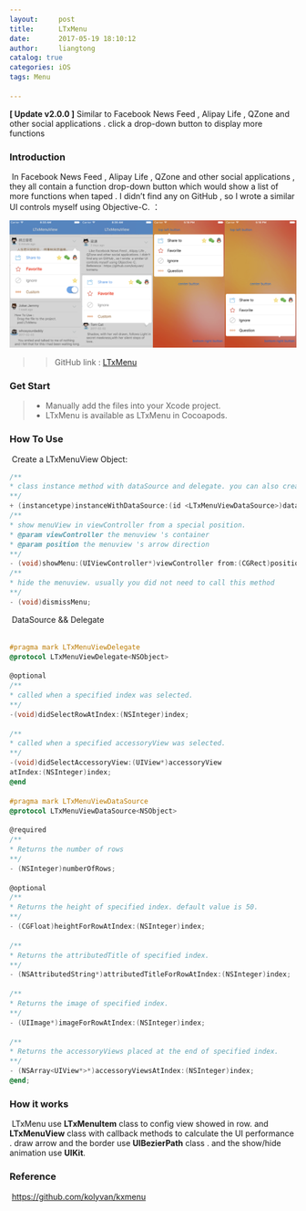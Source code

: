 ```yaml
---
layout:     post
title:      LTxMenu
date:       2017-05-19 18:10:12
author:     liangtong
catalog: true
categories: iOS
tags: Menu 

---
```



**[ Update v2.0.0 ]** Similar to Facebook News Feed , Alipay Life , QZone and other social applications . click a drop-down button to display more functions



### Introduction

​         In Facebook News Feed , Alipay Life , QZone and other social applications , they all contain a function drop-down button which would show a list of more functions when taped . I didn’t find any on GitHub , so I wrote a similar UI controls myself using Objective-C. ：

![](https://raw.githubusercontent.com/l900416/LTxMenu/master/screenshots/1.png)

>>GitHub link : <a href="https://github.com/l900416/LTxMenu">LTxMenu</a>

### Get Start
> * Manually add the files into your Xcode project.
> * LTxMenu is available as LTxMenu in Cocoapods.


### How To Use
​	Create a LTxMenuView Object:

```Objective-C
/**
* class instance method with dataSource and delegate. you can also create with [[LTxMenuView alloc] init] then set the dataSource and the delegate.
**/
+ (instancetype)instanceWithDataSource:(id <LTxMenuViewDataSource>)dataSource delegate:(id <LTxMenuViewDelegate>)delegate;
/**
* show menuView in viewController from a special position.
* @param viewController the menuview 's container
* @param position the menuview 's arrow direction
**/
- (void)showMenu:(UIViewController*)viewController from:(CGRect)position;
/**
* hide the menuview. usually you did not need to call this method
**/
- (void)dismissMenu;
```
​	DataSource && Delegate

```Objective-C

#pragma mark LTxMenuViewDelegate
@protocol LTxMenuViewDelegate<NSObject>

@optional
/**
* called when a specified index was selected.
**/
-(void)didSelectRowAtIndex:(NSInteger)index;

/**
* called when a specified accessoryView was selected.
**/
-(void)didSelectAccessoryView:(UIView*)accessoryView
atIndex:(NSInteger)index;
@end

#pragma mark LTxMenuViewDataSource
@protocol LTxMenuViewDataSource<NSObject>

@required
/**
* Returns the number of rows
**/
- (NSInteger)numberOfRows;

@optional
/**
* Returns the height of specified index. default value is 50.
**/
- (CGFloat)heightForRowAtIndex:(NSInteger)index;

/**
* Returns the attributedTitle of specified index.
**/
- (NSAttributedString*)attributedTitleForRowAtIndex:(NSInteger)index;

/**
* Returns the image of specified index.
**/
- (UIImage*)imageForRowAtIndex:(NSInteger)index;

/**
* Returns the accessoryViews placed at the end of specified index.
**/
- (NSArray<UIView*>*)accessoryViewsAtIndex:(NSInteger)index;
@end;
```

### How it works
​	LTxMenu use **LTxMenuItem** class to config view showed in row. and **LTxMenuView** class with callback methods to calculate the UI performance .  draw arrow and the border use  **UIBezierPath** class . and the show/hide animation use **UIKit**.

### Reference

​	https://github.com/kolyvan/kxmenu










